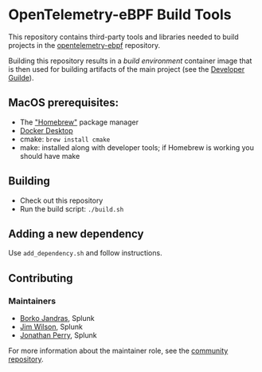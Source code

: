 # OpenTelemetry-eBPF Build Tools

This repository contains third-party tools and libraries needed to build
projects in the [opentelemetry-ebpf](https://github.com/open-telemetry/opentelemetry-ebpf)
repository.

Building this repository results in a _build environment_ container image that
is then used for building artifacts of the main project (see the
[Developer Guilde](https://github.com/open-telemetry/opentelemetry-ebpf/blob/main/docs/developing.md)).

## MacOS prerequisites:

* The ["Homebrew"](https://brew.sh/) package manager
* [Docker Desktop](https://hub.docker.com/editions/community/docker-ce-desktop-mac)
* cmake: `brew install cmake`
* make: installed along with developer tools; if Homebrew is working you should have make

## Building

* Check out this repository
* Run the build script: `./build.sh`

## Adding a new dependency

Use `add_dependency.sh` and follow instructions.

## Contributing ##

### Maintainers

- [Borko Jandras](https://github.com/bjandras), Splunk
- [Jim Wilson](https://github.com/jimwsplk), Splunk
- [Jonathan Perry](https://github.com/yonch), Splunk

For more information about the maintainer role, see the [community repository](https://github.com/open-telemetry/community/blob/main/community-membership.md#maintainer).
